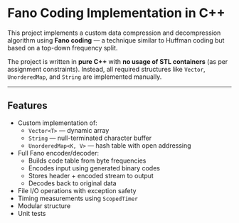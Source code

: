 # Fano Coding Implementation in C++

This project implements a custom data compression and decompression algorithm using **Fano coding** — a technique similar to Huffman coding but based on a top-down frequency split.

The project is written in **pure C++** with **no usage of STL containers** (as per assignment constraints). Instead, all required structures like `Vector`, `UnorderedMap`, and `String` are implemented manually.

---

## Features

- Custom implementation of:
    - `Vector<T>` — dynamic array
    - `String` — null-terminated character buffer
    - `UnorderedMap<K, V>` — hash table with open addressing
- Full Fano encoder/decoder:
    - Builds code table from byte frequencies
    - Encodes input using generated binary codes
    - Stores header + encoded stream to output
    - Decodes back to original data
- File I/O operations with exception safety
- Timing measurements using `ScopedTimer`
- Modular structure
- Unit tests